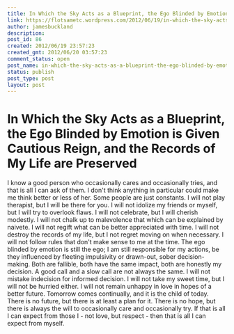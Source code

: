 ```yaml
---
title: In Which the Sky Acts as a Blueprint, the Ego Blinded by Emotion is Given Cautious Reign, and the Records of My Life are Preserved
link: https://flotsametc.wordpress.com/2012/06/19/in-which-the-sky-acts-as-a-blueprint-the-ego-blinded-by-emotion-is-given-cautious-reign-and-the-records-of-my-life-are-preserved/
author: jamesbuckland
description: 
post_id: 86
created: 2012/06/19 23:57:23
created_gmt: 2012/06/20 03:57:23
comment_status: open
post_name: in-which-the-sky-acts-as-a-blueprint-the-ego-blinded-by-emotion-is-given-cautious-reign-and-the-records-of-my-life-are-preserved
status: publish
post_type: post
layout: post
---
```


# In Which the Sky Acts as a Blueprint, the Ego Blinded by Emotion is Given Cautious Reign, and the Records of My Life are Preserved

I know a good person who occasionally cares and occasionally tries, and that is all I can ask of them. I don't think anything in particular could make me think better or less of her. Some people are just constants. I will not play therapist, but I will be there for you. I will not idolize my friends or myself, but I will try to overlook flaws. I will not celebrate, but I will cherish modestly. I will not chalk up to malevolence that which can be explained by naivete. I will not regift what can be better appreciated with time. I will not destroy the records of my life, but I not regret moving on when necessary. I will not follow rules that don't make sense to me at the time. The ego blinded by emotion is still the ego; I am still responsible for my actions, be they influenced by fleeting impulsivity or drawn-out, sober decision-making. Both are fallible, both have the same impact, both are honestly my decision. A good call and a slow call are not always the same. I will not mistake indecision for informed decision. I will not take my sweet time, but I will not be hurried either. I will not remain unhappy in love in hopes of a better future. Tomorrow comes continually, and it is the child of today. There is no future, but there is at least a plan for it. There is no hope, but there is always the will to occasionally care and occasionally try. If that is all I can expect from those I - not love, but respect - then that is all I can expect from myself.